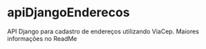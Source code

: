 # apiDjangoEnderecos
API Django para cadastro de endereços utilizando ViaCep. Maiores informações no ReadMe

